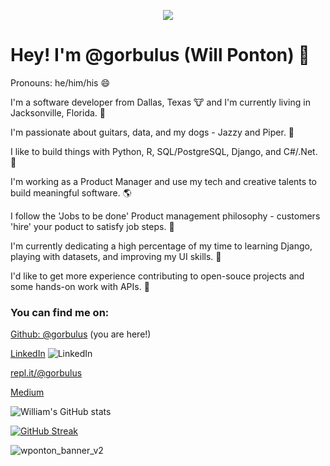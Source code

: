 <p align="center">
  <img src="https://user-images.githubusercontent.com/19881320/120911465-b2d8bb00-c655-11eb-9efb-298d23084cbf.png">
</p>

# Hey! I'm @gorbulus (Will Ponton) 👋

Pronouns: he/him/his 😄

I'm a software developer from Dallas, Texas 🐮 and I'm currently living in Jacksonville, Florida. 🌴

I'm passionate about guitars, data, and my dogs - Jazzy and Piper. 🎸

I like to build things with Python, R, SQL/PostgreSQL, Django, and C#/.Net. 🤖

I'm working as a Product Manager and use my tech and creative talents to build meaningful software. 🌎

I follow the 'Jobs to be done' Product management philosophy - customers 'hire' your poduct to satisfy job steps. 👷

I'm currently dedicating a high percentage of my time to learning Django, playing with datasets, and improving my UI skills. 🐍

I'd like to get more experience contributing to open-souce projects and some hands-on work with APIs. 👯  

### You can find me on:

[Github: @gorbulus](https://github.com/gorbulus) (you are here!)

[LinkedIn](https://www.linkedin.com/in/williamponton/)  <img alt="LinkedIn" src="https://img.shields.io/badge/linkedin-%230077B5.svg?style=for-the-badge&logo=linkedin&logoColor=white"/>

[repl.it/@gorbulus](https://repl.it/@gorbulus)

[Medium](https://medium.com/@waponton)

![William's GitHub stats](https://github-readme-stats.vercel.app/api?username=gorbulus&count_private=true&show_icons=true&theme=dark)

[![GitHub Streak](http://github-readme-streak-stats.herokuapp.com?user=gorbulus&theme=dark)](https://git.io/streak-stats)

![wponton_banner_v2](https://user-images.githubusercontent.com/19881320/120911487-d56ad400-c655-11eb-890f-09278a9229b6.png)
